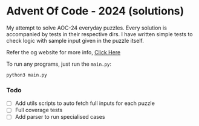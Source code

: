 # Advent Of Code - 2024 (solutions)

My attempt to solve AOC-24 everyday puzzles. Every solution is accompanied by tests in their respective dirs. I have written simple tests to check logic with sample input given in the puzzle itself.

Refer the og website for more info, [Click Here](https://adventofcode.com/2024/)

To run any programs, just run the `main.py`:
```
python3 main.py
```

### Todo
- [ ] Add utils scripts to auto fetch full inputs for each puzzle
- [ ] Full coverage tests
- [ ] Add parser to run specialised cases